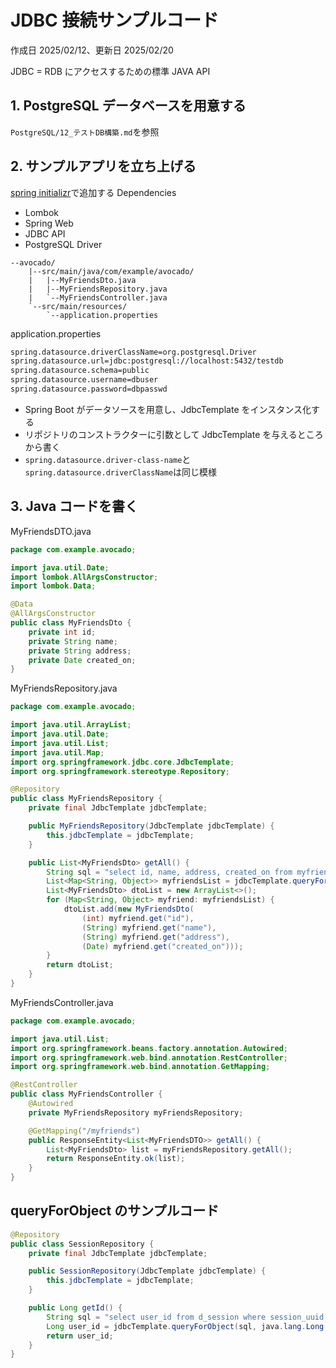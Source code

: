 # JDBC 接続サンプルコード

作成日 2025/02/12、更新日 2025/02/20

JDBC = RDB にアクセスするための標準 JAVA API

## 1. PostgreSQL データベースを用意する

`PostgreSQL/12_テストDB構築.md`を参照

## 2. サンプルアプリを立ち上げる

[spring initializr](https://start.spring.io/)で追加する Dependencies

- Lombok
- Spring Web
- JDBC API
- PostgreSQL Driver

```text
--avocado/
    |--src/main/java/com/example/avocado/
    |   |--MyFriendsDto.java
    |   |--MyFriendsRepository.java
    |   `--MyFriendsController.java
    `--src/main/resources/
        `--application.properties
```

application.properties

```bash
spring.datasource.driverClassName=org.postgresql.Driver
spring.datasource.url=jdbc:postgresql://localhost:5432/testdb
spring.datasource.schema=public
spring.datasource.username=dbuser
spring.datasource.password=dbpasswd
```

- Spring Boot がデータソースを用意し、JdbcTemplate をインスタンス化する
- リポジトリのコンストラクターに引数として JdbcTemplate を与えるところから書く
- `spring.datasource.driver-class-name`と`spring.datasource.driverClassName`は同じ模様

## 3. Java コードを書く

MyFriendsDTO.java

```java
package com.example.avocado;

import java.util.Date;
import lombok.AllArgsConstructor;
import lombok.Data;

@Data
@AllArgsConstructor
public class MyFriendsDto {
    private int id;
    private String name;
    private String address;
    private Date created_on;
}
```

MyFriendsRepository.java

```java
package com.example.avocado;

import java.util.ArrayList;
import java.util.Date;
import java.util.List;
import java.util.Map;
import org.springframework.jdbc.core.JdbcTemplate;
import org.springframework.stereotype.Repository;

@Repository
public class MyFriendsRepository {
    private final JdbcTemplate jdbcTemplate;

    public MyFriendsRepository(JdbcTemplate jdbcTemplate) {
        this.jdbcTemplate = jdbcTemplate;
    }

    public List<MyFriendsDto> getAll() {
        String sql = "select id, name, address, created_on from myfriends";
        List<Map<String, Object>> myfriendsList = jdbcTemplate.queryForList(sql);
        List<MyFriendsDto> dtoList = new ArrayList<>();
        for (Map<String, Object> myfriend: myfriendsList) {
            dtoList.add(new MyFriendsDto(
                (int) myfriend.get("id"),
                (String) myfriend.get("name"),
                (String) myfriend.get("address"),
                (Date) myfriend.get("created_on")));
        }
        return dtoList;
    }
}
```

MyFriendsController.java

```java
package com.example.avocado;

import java.util.List;
import org.springframework.beans.factory.annotation.Autowired;
import org.springframework.web.bind.annotation.RestController;
import org.springframework.web.bind.annotation.GetMapping;

@RestController
public class MyFriendsController {
    @Autowired
    private MyFriendsRepository myFriendsRepository;

    @GetMapping("/myfriends")
    public ResponseEntity<List<MyFriendsDTO>> getAll() {
        List<MyFriendsDto> list = myFriendsRepository.getAll();
        return ResponseEntity.ok(list);
    }
}
```

## queryForObject のサンプルコード

```java
@Repository
public class SessionRepository {
    private final JdbcTemplate jdbcTemplate;

    public SessionRepository(JdbcTemplate jdbcTemplate) {
        this.jdbcTemplate = jdbcTemplate;
    }

    public Long getId() {
        String sql = "select user_id from d_session where session_uuid = '2xHGWkMlTXexgZ3uqZAzxA'";
        Long user_id = jdbcTemplate.queryForObject(sql, java.lang.Long.class);
        return user_id;
    }
}
```

